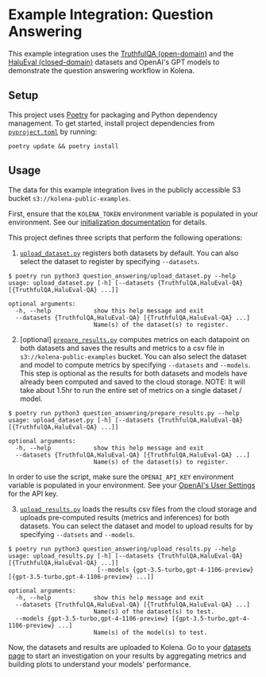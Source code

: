 # Example Integration: Question Answering

This example integration uses the [TruthfulQA (open-domain)](https://github.com/sylinrl/TruthfulQA) and the
[HaluEval (closed-domain)](https://github.com/RUCAIBox/HaluEval/tree/main/evaluation) datasets and OpenAI's GPT models
to demonstrate the question answering workflow in Kolena.

## Setup

This project uses [Poetry](https://python-poetry.org/) for packaging and Python dependency management. To get started,
install project dependencies from [`pyproject.toml`](./pyproject.toml) by running:

```shell
poetry update && poetry install
```

## Usage

The data for this example integration lives in the publicly accessible S3 bucket `s3://kolena-public-examples`.

First, ensure that the `KOLENA_TOKEN` environment variable is populated in your environment. See our
[initialization documentation](https://docs.kolena.io/installing-kolena/#initialization) for details.

This project defines three scripts that perform the following operations:

1. [`upload_dataset.py`](question_answering/upload_dataset.py) registers both datasets by default. You can also
select the dataset to register by specifying `--datasets`.

```shell
$ poetry run python3 question_answering/upload_dataset.py --help
usage: upload_dataset.py [-h] [--datasets {TruthfulQA,HaluEval-QA} [{TruthfulQA,HaluEval-QA} ...]]

optional arguments:
  -h, --help            show this help message and exit
  --datasets {TruthfulQA,HaluEval-QA} [{TruthfulQA,HaluEval-QA} ...]
                        Name(s) of the dataset(s) to register.
```

2. [optional] [`prepare_results.py`](question_answering/prepare_results.py) computes metrics on each datapoint on both
datasets and saves the results and metrics to a csv file in `s3://kolena-public-examples` bucket. You can also select
the dataset and model to compute metrics by specifying `--datasets` and `--models`. This step is optional as the results
for both datasets and models have already been computed and saved to the cloud storage. NOTE: It will take about 1.5hr
to run the entire set of metrics on a single dataset / model.

```shell
$ poetry run python3 question_answering/prepare_results.py --help
usage: upload_dataset.py [-h] [--datasets {TruthfulQA,HaluEval-QA} [{TruthfulQA,HaluEval-QA} ...]]

optional arguments:
  -h, --help            show this help message and exit
  --datasets {TruthfulQA,HaluEval-QA} [{TruthfulQA,HaluEval-QA} ...]
                        Name(s) of the dataset(s) to register.
```

In order to use the script, make sure the `OPENAI_API_KEY` environment variable is populated in your environment. See
your [OpenAI's User Settings](https://platform.openai.com/api-keys) for the API key.

3. [`upload_results.py`](question_answering/upload_results.py) loads the results csv files from the cloud storage and
uploads pre-computed results (metrics and inferences) for both datasets. You can select the dataset and model to upload
results for by specifying `--datsets` and `--models`.

```shell
$ poetry run python3 question_answering/upload_results.py --help
usage: upload_results.py [-h] [--datasets {TruthfulQA,HaluEval-QA} [{TruthfulQA,HaluEval-QA} ...]]
                         [--models {gpt-3.5-turbo,gpt-4-1106-preview} [{gpt-3.5-turbo,gpt-4-1106-preview} ...]]

optional arguments:
  -h, --help            show this help message and exit
  --datasets {TruthfulQA,HaluEval-QA} [{TruthfulQA,HaluEval-QA} ...]
                        Name(s) of the dataset(s) to test.
  --models {gpt-3.5-turbo,gpt-4-1106-preview} [{gpt-3.5-turbo,gpt-4-1106-preview} ...]
                        Name(s) of the model(s) to test.
```

Now, the datasets and results are uploaded to Kolena. Go to your [datasets page](https://app.kolena.io/redirect/datasets)
to start an investigation on your results by aggregating metrics and building plots to understand your models'
performance.

